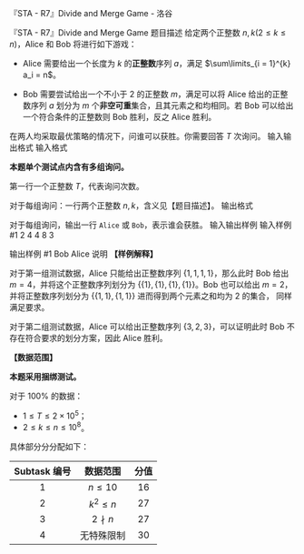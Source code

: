 



『STA - R7』Divide and Merge Game - 洛谷














『STA - R7』Divide and Merge Game
题目描述
给定两个正整数 $n, k(2 \le k \le n)$，Alice 和 Bob 将进行如下游戏：

- Alice 需要给出一个长度为 $k$ 的**正整数**序列 $a$，满足 $\sum\limits_{i = 1}^{k} a_i = n$。

- Bob 需要尝试给出一个不小于 $2$ 的正整数 $m$，满足可以将 Alice 给出的正整数序列 $a$ 划分为 $m$ 个**非空可重**集合，且其元素之和均相同。若 Bob 可以给出一个符合条件的正整数则 Bob 胜利，反之 Alice 胜利。

在两人均采取最优策略的情况下，问谁可以获胜。你需要回答 $T$ 次询问。
输入输出格式
输入格式

**本题单个测试点内含有多组询问。**

第一行一个正整数 $T$，代表询问次数。

对于每组询问：一行两个正整数 $n, k$，含义见【题目描述】。
输出格式

对于每组询问，输出一行 `Alice` 或 `Bob`，表示谁会获胜。
输入输出样例
输入样例 #1
2
4 4
8 3

输出样例 #1
Bob
Alice
说明
**【样例解释】**

对于第一组测试数据，Alice 只能给出正整数序列 $\left\{1,1,1,1\right\}$，那么此时 Bob 给出 $m = 4$，并将这个正整数序列划分为 $\left\{\left\{1\right\},\left\{1\right\},\left\{1\right\},\left\{1\right\}\right\}$。Bob 也可以给出 $m = 2$，并将正整数序列划分为 $\left\{\left\{1, 1\right\}, \left\{1, 1\right\}\right\}$ 进而得到两个元素之和均为 $2$ 的集合， 同样满足要求。

对于第二组测试数据，Alice 可以给出正整数序列 $\left\{3, 2, 3\right\}$，可以证明此时 Bob 不存在符合要求的划分方案，因此 Alice 胜利。

**【数据范围】**

**本题采用捆绑测试。**

对于 $100\%$ 的数据：

- $1 \le T \le 2 \times 10^5$；
- $2 \le k \le n \le 10^8$。

具体部分分分配如下：

|Subtask 编号|数据范围|分值|
|:--------:|:--------:|:--------:|
|1|$n \le 10$|$16$|
|2|$k^2 \le n$|$27$|
|3|$2 \nmid n$|$27$|
|4|无特殊限制|$30$|







